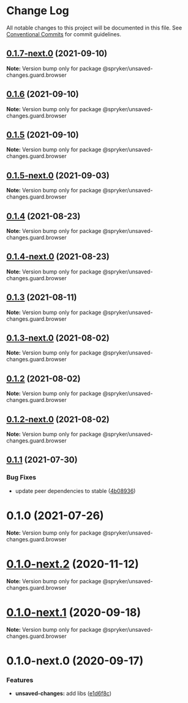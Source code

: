 # Change Log

All notable changes to this project will be documented in this file.
See [Conventional Commits](https://conventionalcommits.org) for commit guidelines.

## [0.1.7-next.0](https://github.com/spryker/ui-components/compare/@spryker/unsaved-changes.guard.browser@0.1.6...@spryker/unsaved-changes.guard.browser@0.1.7-next.0) (2021-09-10)

**Note:** Version bump only for package @spryker/unsaved-changes.guard.browser





## [0.1.6](https://github.com/spryker/ui-components/compare/@spryker/unsaved-changes.guard.browser@0.1.5-next.0...@spryker/unsaved-changes.guard.browser@0.1.6) (2021-09-10)

**Note:** Version bump only for package @spryker/unsaved-changes.guard.browser





## [0.1.5](https://github.com/spryker/ui-components/compare/@spryker/unsaved-changes.guard.browser@0.1.5-next.0...@spryker/unsaved-changes.guard.browser@0.1.5) (2021-09-10)

**Note:** Version bump only for package @spryker/unsaved-changes.guard.browser





## [0.1.5-next.0](https://github.com/spryker/ui-components/compare/@spryker/unsaved-changes.guard.browser@0.1.4...@spryker/unsaved-changes.guard.browser@0.1.5-next.0) (2021-09-03)

**Note:** Version bump only for package @spryker/unsaved-changes.guard.browser





## [0.1.4](https://github.com/spryker/ui-components/compare/@spryker/unsaved-changes.guard.browser@0.1.4-next.0...@spryker/unsaved-changes.guard.browser@0.1.4) (2021-08-23)

**Note:** Version bump only for package @spryker/unsaved-changes.guard.browser





## [0.1.4-next.0](https://github.com/spryker/ui-components/compare/@spryker/unsaved-changes.guard.browser@0.1.3...@spryker/unsaved-changes.guard.browser@0.1.4-next.0) (2021-08-23)

**Note:** Version bump only for package @spryker/unsaved-changes.guard.browser





## [0.1.3](https://github.com/spryker/ui-components/compare/@spryker/unsaved-changes.guard.browser@0.1.3-next.0...@spryker/unsaved-changes.guard.browser@0.1.3) (2021-08-11)

**Note:** Version bump only for package @spryker/unsaved-changes.guard.browser





## [0.1.3-next.0](https://github.com/spryker/ui-components/compare/@spryker/unsaved-changes.guard.browser@0.1.2...@spryker/unsaved-changes.guard.browser@0.1.3-next.0) (2021-08-02)

**Note:** Version bump only for package @spryker/unsaved-changes.guard.browser





## [0.1.2](https://github.com/spryker/ui-components/compare/@spryker/unsaved-changes.guard.browser@0.1.2-next.0...@spryker/unsaved-changes.guard.browser@0.1.2) (2021-08-02)

**Note:** Version bump only for package @spryker/unsaved-changes.guard.browser





## [0.1.2-next.0](https://github.com/spryker/ui-components/compare/@spryker/unsaved-changes.guard.browser@0.1.1...@spryker/unsaved-changes.guard.browser@0.1.2-next.0) (2021-08-02)

**Note:** Version bump only for package @spryker/unsaved-changes.guard.browser





## [0.1.1](https://github.com/spryker/ui-components/compare/@spryker/unsaved-changes.guard.browser@0.1.0...@spryker/unsaved-changes.guard.browser@0.1.1) (2021-07-30)


### Bug Fixes

* update peer dependencies to stable ([4b08936](https://github.com/spryker/ui-components/commit/4b0893691360cf4bd66935aed24873266c98c4e4))





# 0.1.0 (2021-07-26)

**Note:** Version bump only for package @spryker/unsaved-changes.guard.browser





# [0.1.0-next.2](https://github.com/spryker/ui-components/compare/@spryker/unsaved-changes.guard.browser@0.1.0-next.1...@spryker/unsaved-changes.guard.browser@0.1.0-next.2) (2020-11-12)

**Note:** Version bump only for package @spryker/unsaved-changes.guard.browser





# [0.1.0-next.1](https://github.com/spryker/ui-components/compare/@spryker/unsaved-changes.guard.browser@0.1.0-next.0...@spryker/unsaved-changes.guard.browser@0.1.0-next.1) (2020-09-18)

**Note:** Version bump only for package @spryker/unsaved-changes.guard.browser





# 0.1.0-next.0 (2020-09-17)


### Features

* **unsaved-changes:** add libs ([e1d6f8c](https://github.com/spryker/ui-components/commit/e1d6f8c798237a58bea31023b49b9dd7ba334893))

